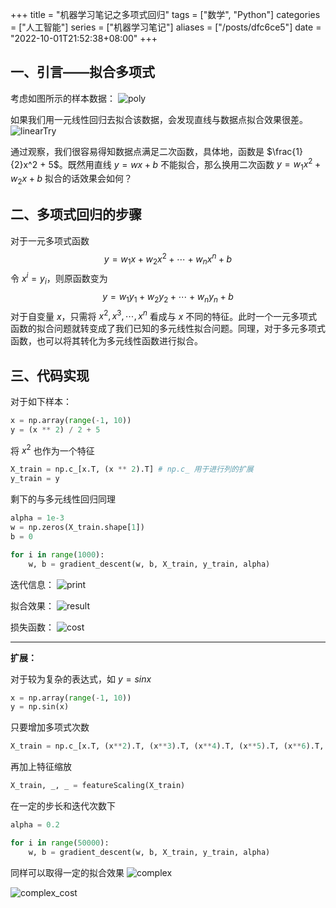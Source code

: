 +++
title = "机器学习笔记之多项式回归"
tags = ["数学", "Python"]
categories = ["人工智能"]
series = ["机器学习笔记"]
aliases = ["/posts/dfc6ce5"]
date = "2022-10-01T21:52:38+08:00"
+++
## 一、引言——拟合多项式
考虑如图所示的样本数据：
![poly](poly.png)

如果我们用一元线性回归去拟合该数据，会发现直线与数据点拟合效果很差。
![linearTry](linearTry.png)

通过观察，我们很容易得知数据点满足二次函数，具体地，函数是 $\frac{1}{2}x^2 + 5$。既然用直线 $y = wx + b$ 不能拟合，那么换用二次函数 $y = w_1x^2 + w_2x + b$ 拟合的话效果会如何？

## 二、多项式回归的步骤
对于一元多项式函数
$$
    y = w_1x + w_2x^2 + \cdots + w_nx^n + b 
$$
令 $x^i = y_i$，则原函数变为
$$
    y = w_1y_1 + w_2y_2 + \cdots + w_ny_n + b
$$
对于自变量 $x$，只需将 $x^2, x^3, \cdots, x^n$ 看成与 $x$ 不同的特征。此时一个一元多项式函数的拟合问题就转变成了我们已知的多元线性拟合问题。同理，对于多元多项式函数，也可以将其转化为多元线性函数进行拟合。

## 三、代码实现
对于如下样本：
```python
x = np.array(range(-1, 10))
y = (x ** 2) / 2 + 5
```

将 $x^2$ 也作为一个特征
```python
X_train = np.c_[x.T, (x ** 2).T] # np.c_ 用于进行列的扩展
y_train = y
```

剩下的与多元线性回归同理
```python
alpha = 1e-3
w = np.zeros(X_train.shape[1])
b = 0

for i in range(1000):
    w, b = gradient_descent(w, b, X_train, y_train, alpha)
```

迭代信息：
![print](print.png)

拟合效果：
![result](result.png)

损失函数：
![cost](cost.png)

---
**扩展：**

对于较为复杂的表达式，如 $y = sinx$
```python
x = np.array(range(-1, 10))
y = np.sin(x)
```

只要增加多项式次数
```python
X_train = np.c_[x.T, (x**2).T, (x**3).T, (x**4).T, (x**5).T, (x**6).T, (x**7).T, (x**8).T, (x**9).T, (x**10).T, (x**11).T]
```

再加上特征缩放
```python
X_train, _, _ = featureScaling(X_train)
```

在一定的步长和迭代次数下
```python
alpha = 0.2

for i in range(50000):
    w, b = gradient_descent(w, b, X_train, y_train, alpha)
```

同样可以取得一定的拟合效果
![complex](complex.png)

![complex_cost](complex_cost.png)